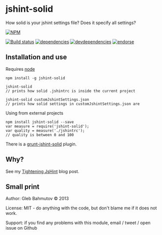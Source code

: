 # jshint-solid

How solid is your jshint settings file? Does it specify all settings?

[![NPM][jshint-solid-icon]][jshint-solid-url]

[![Build status][jshint-solid-ci-image]][jshint-solid-ci-url]
[![dependencies][jshint-solid-dependencies-image]][jshint-solid-dependencies-url]
[![devdependencies][jshint-solid-devdependencies-image]][jshint-solid-devdependencies-url]
[![endorse][endorse-image]][endorse-url]

## Installation and use

Requires [node](http://nodejs.org/)

    npm install -g jshint-solid

    jshint-solid
    // prints how solid .jshintrc is inside the current project

    jshint-solid customJshintSettings.json
    // prints how solid settings in customJshintSettings.json are

Using from external projects

    npm install jshint-solid --save
    var measure = require('jshint-solid');
    var quality = measure('./jshintrc');
    // quality is between 0 and 100

There is a [grunt-jshint-solid](https://github.com/bahmutov/grunt-jshint-solid) plugin.

## Why?

See my [Tightening JsHint](http://bahmutov.calepin.co/tightening-jshint.html) blog post.

## Small print

Author: Gleb Bahmutov &copy; 2013

License: MIT - do anything with the code, but don't blame me if it does not work.

Support: if you find any problems with this module, email / tweet / open issue on Github

[jshint-solid-icon]: https://nodei.co/npm/jshint-solid.png?downloads=true
[jshint-solid-url]: https://npmjs.org/package/jshint-solid
[jshint-solid-ci-image]: https://travis-ci.org/bahmutov/jshint-solid.png?branch=master
[jshint-solid-ci-url]: https://travis-ci.org/bahmutov/jshint-solid
[jshint-solid-dependencies-image]: https://david-dm.org/bahmutov/jshint-solid.png
[jshint-solid-dependencies-url]: https://david-dm.org/bahmutov/jshint-solid
[jshint-solid-devdependencies-image]: https://david-dm.org/bahmutov/jshint-solid/dev-status.png
[jshint-solid-devdependencies-url]: https://david-dm.org/bahmutov/jshint-solid#info=devDependencies
[endorse-image]: https://api.coderwall.com/bahmutov/endorsecount.png
[endorse-url]: https://coderwall.com/bahmutov

